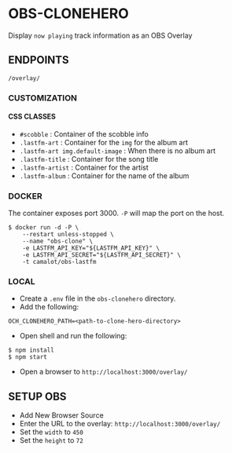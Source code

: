 # OBS-CLONEHERO

Display `now playing` track information as an OBS Overlay

## ENDPOINTS

`/overlay/`

### CUSTOMIZATION

#### CSS CLASSES

- `#scobble` : Container of the scobble info
- `.lastfm-art` : Container for the `img` for the album art
- `.lastfm-art img.default-image` : When there is no album art
- `.lastfm-title` : Container for the song title
- `.lastfm-artist` : Container for the artist
- `.lastfm-album` : Container for the name of the album

### DOCKER

The container exposes port 3000. `-P` will map the port on the host.

```shell
$ docker run -d -P \
	--restart unless-stopped \
	--name "obs-clone" \
	-e LASTFM_API_KEY="${LASTFM_API_KEY}" \
	-e LASTFM_API_SECRET="${LASTFM_API_SECRET}" \
	-t camalot/obs-lastfm
```

### LOCAL

- Create a `.env` file in the `obs-clonehero` directory. 
- Add the following:
```
OCH_CLONEHERO_PATH=<path-to-clone-hero-directory>
```
- Open shell and run the following:
```shell
$ npm install
$ npm start
```
- Open a browser to `http://localhost:3000/overlay/`


## SETUP OBS

- Add New Browser Source
- Enter the URL to the overlay: `http://localhost:3000/overlay/`
- Set the `width` to `450`
- Set the `height` to `72`
